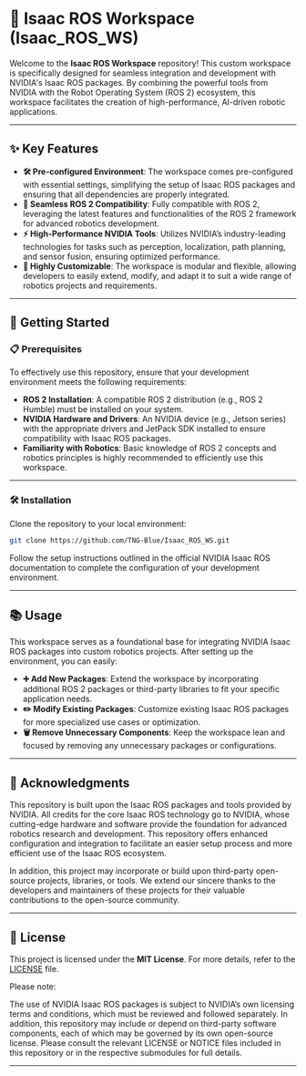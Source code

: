 # 🚀 Isaac ROS Workspace (Isaac_ROS_WS)

Welcome to the **Isaac ROS Workspace** repository! This custom workspace is specifically designed for seamless integration and development with NVIDIA's Isaac ROS packages. By combining the powerful tools from NVIDIA with the Robot Operating System (ROS 2) ecosystem, this workspace facilitates the creation of high-performance, AI-driven robotic applications.

---

## ✨ Key Features

- **🛠️ Pre-configured Environment**: The workspace comes pre-configured with essential settings, simplifying the setup of Isaac ROS packages and ensuring that all dependencies are properly integrated.
- **🤖 Seamless ROS 2 Compatibility**: Fully compatible with ROS 2, leveraging the latest features and functionalities of the ROS 2 framework for advanced robotics development.
- **⚡ High-Performance NVIDIA Tools**: Utilizes NVIDIA’s industry-leading technologies for tasks such as perception, localization, path planning, and sensor fusion, ensuring optimized performance.
- **🔧 Highly Customizable**: The workspace is modular and flexible, allowing developers to easily extend, modify, and adapt it to suit a wide range of robotics projects and requirements.

---

## 🚀 Getting Started

### 📋 Prerequisites

To effectively use this repository, ensure that your development environment meets the following requirements:

- **ROS 2 Installation**: A compatible ROS 2 distribution (e.g., ROS 2 Humble) must be installed on your system.
- **NVIDIA Hardware and Drivers**: An NVIDIA device (e.g., Jetson series) with the appropriate drivers and JetPack SDK installed to ensure compatibility with Isaac ROS packages.
- **Familiarity with Robotics**: Basic knowledge of ROS 2 concepts and robotics principles is highly recommended to efficiently use this workspace.

---

### 🛠️ Installation

Clone the repository to your local environment:

```bash
git clone https://github.com/TNG-Blue/Isaac_ROS_WS.git
```

Follow the setup instructions outlined in the official NVIDIA Isaac ROS documentation to complete the configuration of your development environment.

---

## 📚 Usage

This workspace serves as a foundational base for integrating NVIDIA Isaac ROS packages into custom robotics projects. After setting up the environment, you can easily:

- **➕ Add New Packages**: Extend the workspace by incorporating additional ROS 2 packages or third-party libraries to fit your specific application needs.
- **✏️ Modify Existing Packages**: Customize existing Isaac ROS packages for more specialized use cases or optimization.
- **🗑️ Remove Unnecessary Components**: Keep the workspace lean and focused by removing any unnecessary packages or configurations.

---

## 🙏 Acknowledgments

This repository is built upon the Isaac ROS packages and tools provided by NVIDIA. All credits for the core Isaac ROS technology go to NVIDIA, whose cutting-edge hardware and software provide the foundation for advanced robotics research and development. This repository offers enhanced configuration and integration to facilitate an easier setup process and more efficient use of the Isaac ROS ecosystem.

In addition, this project may incorporate or build upon third-party open-source projects, libraries, or tools. We extend our sincere thanks to the developers and maintainers of these projects for their valuable contributions to the open-source community.


---

## 📜 License

This project is licensed under the **MIT License**. For more details, refer to the [LICENSE](./LICENSE) file.

Please note:

The use of NVIDIA Isaac ROS packages is subject to NVIDIA’s own licensing terms and conditions, which must be reviewed and followed separately.
In addition, this repository may include or depend on third-party software components, each of which may be governed by its own open-source license. Please consult the relevant LICENSE or NOTICE files included in this repository or in the respective submodules for full details.

---